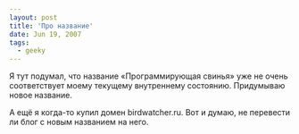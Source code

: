 ```yaml
---
layout: post
title: 'Про название'
date: Jun 19, 2007
tags:
  - geeky
---
```


Я тут подумал, что название «Программирующая свинья» уже не очень соответствует моему текущему внутреннему состоянию. Придумываю новое название.

А ещё я когда-то купил домен birdwatcher.ru. Вот и думаю, не перевести ли блог с новым названием на него.
